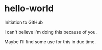 # hello-world
Initiation to GitHub

I can't believe I'm doing this because of you. 

Maybe I'll find some use for this in due time.
